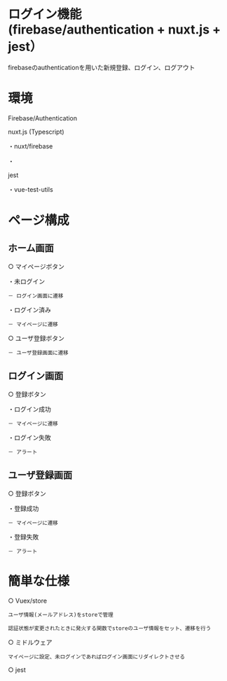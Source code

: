 # ログイン機能 (firebase/authentication + nuxt.js + jest）

firebaseのauthenticationを用いた新規登録、ログイン、ログアウト

# 環境

Firebase/Authentication

nuxt.js (Typescript)

  ・nuxt/firebase
  
  ・
  
jest

  ・vue-test-utils
  
# ページ構成

## ホーム画面
 
 ○ マイページボタン
 
  ・未ログイン
   
    － ログイン画面に遷移
     
     
  ・ログイン済み
   
    － マイページに遷移
 
 
 ○ ユーザ登録ボタン
 
    － ユーザ登録画面に遷移
 
 
## ログイン画面
 
○ 登録ボタン

  ・ログイン成功
    
    － マイページに遷移
    
    
  ・ログイン失敗
    
    － アラート
      
## ユーザ登録画面

○ 登録ボタン
  
  ・登録成功
      
    － マイページに遷移
      
     
  ・登録失敗
      
    － アラート
    

# 簡単な仕様
○ Vuex/store
  
    ユーザ情報(メールアドレス)をstoreで管理
      
    認証状態が変更されたときに発火する関数でstoreのユーザ情報をセット、遷移を行う
      
  
○ ミドルウェア
  
    マイページに設定、未ログインであればログイン画面にリダイレクトさせる
    

○ jest
  
  
  
  



